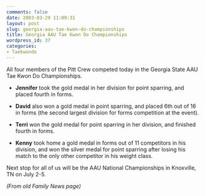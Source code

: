 ```yaml
---
comments: false
date: 2003-03-29 11:09:31
layout: post
slug: georgia-aau-tae-kwon-do-championships
title: Georgia AAU Tae Kwon Do Championships
wordpress_id: 37
categories:
- Taekwondo
---
```


All four members of the Pitt Crew competed today in the Georgia State AAU Tae Kwon Do Championships.





  
  * **Jennifer** took the gold medal in her division for point sparring, and placed fourth in forms.

  
  * **David** also won a gold medal in point sparring, and placed 6th out of 16 in forms (the second largest division for forms competition at the event).

  
  * **Terri** won the gold medal for point sparring in her division, and finished fourth in forms.

  
  * **Kenny** took home a gold medal in forms out of 11 competitors in his division, and won the silver medal for point sparring after losing his match to the only other competitor in his weight class.




Next stop for all of us will be the AAU National Championships in Knoxville, TN on July 2-5.




_(From old Family News page)_



